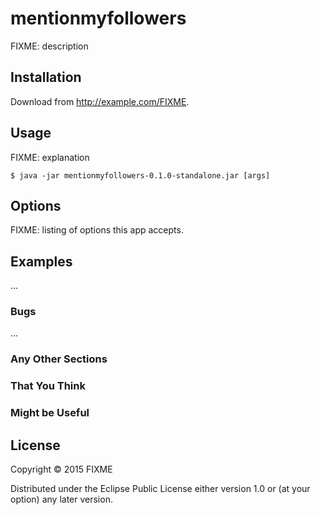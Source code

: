 # mentionmyfollowers

FIXME: description

## Installation

Download from http://example.com/FIXME.

## Usage

FIXME: explanation

    $ java -jar mentionmyfollowers-0.1.0-standalone.jar [args]

## Options

FIXME: listing of options this app accepts.

## Examples

...

### Bugs

...

### Any Other Sections
### That You Think
### Might be Useful

## License

Copyright © 2015 FIXME

Distributed under the Eclipse Public License either version 1.0 or (at
your option) any later version.

